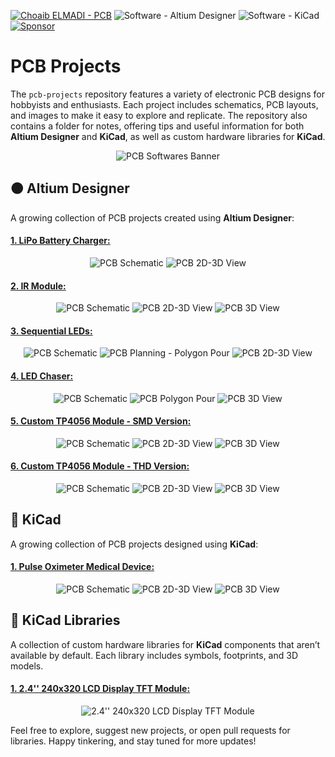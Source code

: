 [![Choaib ELMADI - PCB](https://img.shields.io/badge/Choaib_ELMADI-PCB-8800dd)](https://elmadichoaib.vercel.app) ![Software - Altium Designer](https://img.shields.io/badge/Software-Altium_Designer-8e562e) ![Software - KiCad](https://img.shields.io/badge/Software-KiCad-0078d7) [![Sponsor](https://img.shields.io/badge/Sponsor-212830?logo=GitHub-Sponsors&logoColor=db61a2)](https://github.com/sponsors/Choaib-ELMADI)

# PCB Projects

The `pcb-projects` repository features a variety of electronic PCB designs for hobbyists and enthusiasts. Each project includes schematics, PCB layouts, and images to make it easy to explore and replicate. The repository also contains a folder for notes, offering tips and useful information for both **Altium Designer** and **KiCad**, as well as custom hardware libraries for **KiCad**.

<div align="center">

<img src="./Images/banner.png" alt="PCB Softwares Banner" />

</div>

## 🟤 Altium Designer

A growing collection of PCB projects created using **Altium Designer**:

#### [1. LiPo Battery Charger:](./Altium%20Designer/LiPo%20Battery%20Charger/)

<div align="center">

<img src="./Altium%20Designer/LiPo%20Battery%20Charger/Images/schematic.png" alt="PCB Schematic" />

<img src="./Altium%20Designer/LiPo%20Battery%20Charger/Images/2d-3d-pcb.png" alt="PCB 2D-3D View" />

</div>

#### [2. IR Module:](./Altium%20Designer/IR%20Module/)

<div align="center">

<img src="./Altium%20Designer/IR%20Module/Images/schematic.png" alt="PCB Schematic" />

<img src="./Altium%20Designer/IR%20Module/Images/2d-3d-pcb.png" alt="PCB 2D-3D View" />

<img src="./Altium%20Designer/IR%20Module/Images/3d-pcb.png" alt="PCB 3D View" />

</div>

#### [3. Sequential LEDs:](./Altium%20Designer/Sequential%20LEDs/)

<div align="center">

<img src="./Altium%20Designer/Sequential%20LEDs/Images/schematic.png" alt="PCB Schematic" />

<img src="./Altium%20Designer/Sequential%20LEDs/Images/planning-ppour-pcb.png" alt="PCB Planning - Polygon Pour" />

<img src="./Altium%20Designer/Sequential%20LEDs/Images/2d-3d-pcb.png" alt="PCB 2D-3D View" />

</div>

#### [4. LED Chaser:](./Altium%20Designer/LED%20Chaser/)

<div align="center">

<img src="./Altium%20Designer/LED%20Chaser/Images/schematic.png" alt="PCB Schematic" />

<img src="./Altium%20Designer/LED%20Chaser/Images/polygon-pour.png" alt="PCB Polygon Pour" />

<img src="./Altium%20Designer/LED%20Chaser/Images/3d-pcb.png" alt="PCB 3D View" />

</div>

#### [5. Custom TP4056 Module - SMD Version:](./Altium%20Designer/Custom%20TP4056%20Module%20-%20SMD/)

<div align="center">

<img src="./Altium%20Designer/Custom%20TP4056%20Module%20-%20SMD/Images/schematic.png" alt="PCB Schematic" />

<img src="./Altium%20Designer/Custom%20TP4056%20Module%20-%20SMD/Images/2d-3d-pcb.png" alt="PCB 2D-3D View" />

<img src="./Altium%20Designer/Custom%20TP4056%20Module%20-%20SMD/Images/3d-pcb.png" alt="PCB 3D View" />

</div>

#### [6. Custom TP4056 Module - THD Version:](./Altium%20Designer/Custom%20TP4056%20Module%20-%20THD/)

<div align="center">

<img src="./Altium%20Designer/Custom%20TP4056%20Module%20-%20THD/Images/schematic.png" alt="PCB Schematic" />

<img src="./Altium%20Designer/Custom%20TP4056%20Module%20-%20THD/Images/2d-3d-pcb.png" alt="PCB 2D-3D View" />

<img src="./Altium%20Designer/Custom%20TP4056%20Module%20-%20THD/Images/3d-pcb.png" alt="PCB 3D View" />

</div>

## 🔵 KiCad

A growing collection of PCB projects designed using **KiCad**:

#### [1. Pulse Oximeter Medical Device:](./KiCad/Pulse%20Oximeter%20Medical%20Device/)

<div align="center">

<img src="./KiCad/Pulse Oximeter Medical Device/Images/schematic.png" alt="PCB Schematic" />

<img src="./KiCad/Pulse Oximeter Medical Device/Images/2d-3d-pcb.png" alt="PCB 2D-3D View" />

<img src="./KiCad/Pulse Oximeter Medical Device/Images/3d-pcb.png" alt="PCB 3D View" />

</div>

## 📗 KiCad Libraries

A collection of custom hardware libraries for **KiCad** components that aren’t available by default. Each library includes symbols, footprints, and 3D models.

#### [1. 2.4'' 240x320 LCD Display TFT Module:](./Libraries/2.4''%20240x320%20LCD%20Display%20TFT%20Module/)

<div align="center">

<img src="./Libraries/Images/tft-lcd-3d-preview.png" alt="2.4'' 240x320 LCD Display TFT Module" />

</div>

Feel free to explore, suggest new projects, or open pull requests for libraries. Happy tinkering, and stay tuned for more updates!
